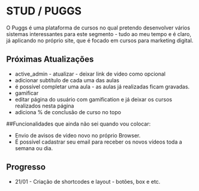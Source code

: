 # STUD / PUGGS

O Puggs é uma plataforma de cursos no qual pretendo desenvolver vários sistemas interessantes para este segmento - tudo ao meu tempo e é claro, já aplicando no próprio site, que é focado em cursos para marketing digital.

## Próximas Atualizações
* active_admin - atualizar - deixar link de video como opcional
* adicionar subtítulo de cada uma das aulas
* é possível completar uma aula - as aulas já realizadas ficam gravadas.
* gamificar
* editar página do usuário com gamification e já deixar os cursos realizados nesta página
* adiciona % de conclusão de curso no topo


##Funcionalidades que ainda não sei quando vou colocar:
* Envio de avisos de video novo no próprio Browser.
* É possível cadastrar seu email para receber os novos vídeos toda a semana ou dia.


## Progresso
* 21/01 - Criação de shortcodes e layout - botões, box e etc.

